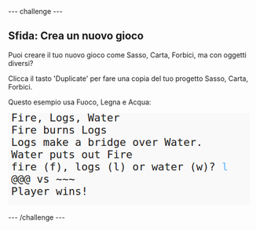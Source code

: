 --- challenge ---
## Sfida: Crea un nuovo gioco 

Puoi creare il tuo nuovo gioco come Sasso, Carta, Forbici, ma con oggetti diversi?

Clicca il tasto 'Duplicate' per fare una copia del tuo progetto Sasso, Carta, Forbici.

Questo esempio usa Fuoco, Legna e Acqua:

![screenshot](images/rps-fire.png)




--- /challenge ---